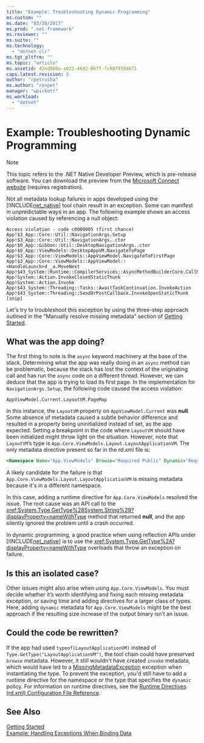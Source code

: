 ```yaml
---
title: "Example: Troubleshooting Dynamic Programming"
ms.custom: ""
ms.date: "03/30/2017"
ms.prod: ".net-framework"
ms.reviewer: ""
ms.suite: ""
ms.technology: 
  - "dotnet-clr"
ms.tgt_pltfrm: ""
ms.topic: "article"
ms.assetid: 42ed860a-a022-4682-8b7f-7c9870784671
caps.latest.revision: 8
author: "rpetrusha"
ms.author: "ronpet"
manager: "wpickett"
ms.workload: 
  - "dotnet"
---
```

# Example: Troubleshooting Dynamic Programming
> [!NOTE]
>  This topic refers to the .NET Native Developer Preview, which is pre-release software. You can download the preview from the [Microsoft Connect website](http://go.microsoft.com/fwlink/?LinkId=394611) (requires registration).  
  
 Not all metadata lookup failures in apps developed using the [!INCLUDE[net_native](../../../includes/net-native-md.md)] tool chain result in an exception.  Some can manifest in unpredictable ways in an app.  The following example shows an access violation caused by referencing a null object:  
  
```  
Access violation - code c0000005 (first chance)  
App!$3_App::Core::Util::NavigationArgs.Setup  
App!$3_App::Core::Util::NavigationArgs..ctor  
App!$0_App::Gibbon::Util::DesktopNavigationArgs..ctor  
App!$0_App::ViewModels::DesktopAppVM.NavigateToPage  
App!$3_App::Core::ViewModels::AppViewModel.NavigateToFirstPage  
App!$3_App::Core::ViewModels::AppViewModel::<HandleLaunch>d__a.MoveNext  
App!$43_System::Runtime::CompilerServices::AsyncMethodBuilderCore.CallMoveNext  
App!System::Action.InvokeClosedStaticThunk  
App!System::Action.Invoke  
App!$43_System::Threading::Tasks::AwaitTaskContinuation.InvokeAction  
App!$43_System::Threading::SendOrPostCallback.InvokeOpenStaticThunk  
[snip]  
```  
  
 Let's try to troubleshoot this exception by using the three-step approach outlined in the "Manually resolve missing metadata" section of [Getting Started](../../../docs/framework/net-native/getting-started-with-net-native.md).  
  
## What was the app doing?  
 The first thing to note is the `async` keyword machinery at the base of the stack.  Determining what the app was really doing in an `async` method can be problematic, because the stack has lost the context of the originating call and has run the `async` code on a different thread. However, we can deduce that the app is trying to load its first page.  In the implementation for `NavigationArgs.Setup`, the following code caused the access violation:  
  
```  
AppViewModel.Current.LayoutVM.PageMap  
```  
  
 In this instance, the `LayoutVM` property on `AppViewModel.Current` was **null**.  Some absence of metadata caused a subtle behavior difference and resulted in a property being uninitialized instead of set, as the app expected.  Setting a breakpoint in the code where `LayoutVM` should have been initialized might throw light on the situation.  However, note that `LayoutVM`’s type is `App.Core.ViewModels.Layout.LayoutApplicationVM`.  The only metadata directive present so far in the rd.xml file is:  
  
```xml  
<Namespace Name="App.ViewModels" Browse="Required Public" Dynamic="Required Public" />  
```  
  
 A likely candidate for the failure is that `App.Core.ViewModels.Layout.LayoutApplicationVM` is missing metadata because it's in a different namespace.  
  
 In this case, adding a runtime directive for `App.Core.ViewModels` resolved the issue. The root cause was an API call to the <xref:System.Type.GetType%28System.String%29?displayProperty=nameWithType> method that returned **null**, and the app silently ignored the problem until a crash occurred.  
  
 In dynamic programming, a good practice when using reflection APIs under [!INCLUDE[net_native](../../../includes/net-native-md.md)] is to use the <xref:System.Type.GetType%2A?displayProperty=nameWithType> overloads that throw an exception on failure.  
  
## Is this an isolated case?  
 Other issues might also arise when using `App.Core.ViewModels`.  You must decide whether it’s worth identifying and fixing each missing metadata exception, or saving time and adding directives for a larger class of types.  Here, adding `dynamic` metadata for `App.Core.ViewModels` might be the best approach if the resulting size increase of the output binary isn’t an issue.  
  
## Could the code be rewritten?  
 If the app had used `typeof(LayoutApplicationVM)` instead of `Type.GetType("LayoutApplicationVM")`, the tool chain could have preserved `browse` metadata.  However, it still wouldn't have created `invoke` metadata, which would have led to a [MissingMetadataException](../../../docs/framework/net-native/missingmetadataexception-class-net-native.md) exception when instantiating the type. To prevent the exception, you'd still have to add a runtime directive for the namespace or the type that specifies the `dynamic` policy. For information on runtime directives, see the [Runtime Directives (rd.xml) Configuration File Reference](../../../docs/framework/net-native/runtime-directives-rd-xml-configuration-file-reference.md).  
  
## See Also  
 [Getting Started](../../../docs/framework/net-native/getting-started-with-net-native.md)  
 [Example: Handling Exceptions When Binding Data](../../../docs/framework/net-native/example-handling-exceptions-when-binding-data.md)
